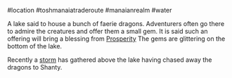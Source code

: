 #location #toshmanaiatraderoute #manaianrealm #water

A lake said to house a bunch of faerie dragons. Adventurers often go there to admire the creatures and offer them a small gem. It is said such an offering will bring a blessing from [Prosperity](obsidian://open?vault=World%20Wiki&file=_Pantheon%2FG_Prosperity) The gems are glittering on the bottom of the lake.

Recently a [storm](obsidian://open?vault=World%20Wiki&file=Confederation%20of%20Cernia%2FTosh-Manaia%20Trade%20Route%2FC_Leto) has gathered above the lake having chased away the dragons to Shanty. 